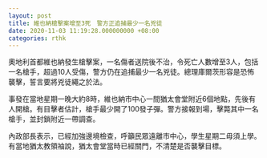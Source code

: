 ```yaml
---
layout: post
title: 維也納槍擊案增至3死　警方正追捕最少一名兇徒
date: 2020-11-03 11:19:28.000000000 +08:00
categories: rthk
---
```


奧地利首都維也納發生槍擊案，一名傷者送院後不治，令死亡人數增至3人，包括一名槍手，超過10人受傷，警方仍在追捕最少一名兇徒。總理庫爾茨形容是恐怖襲擊，誓言要將兇徒繩之於法。

事發在當地星期一晚大約8時，維也納市中心一間猶太會堂附近6個地點，先後有人開槍。有目擊者估計，槍手最少開了100發子彈。警方接報到場，擊斃其中一名槍手，並封鎖附近一帶調查。

內政部長表示，已經加強邊境檢查，呼籲民眾遠離市中心，學生星期二毋須上學。有當地猶太教領袖說，猶太會堂當時已經關門，不清楚是否襲擊目標。
